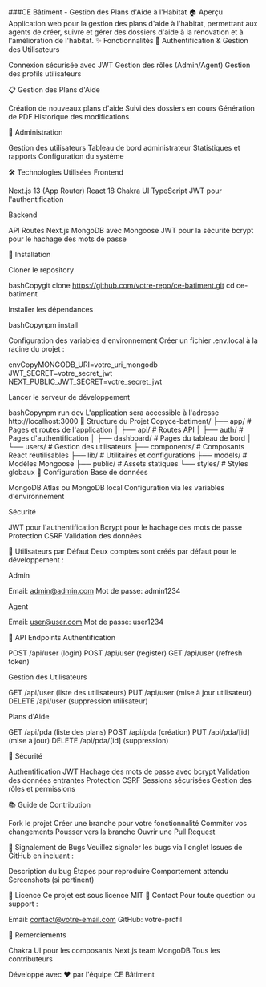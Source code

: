 ###CE Bâtiment - Gestion des Plans d'Aide à l'Habitat
🏠 Aperçu
Application web pour la gestion des plans d'aide à l'habitat, permettant aux agents de créer, suivre et gérer des dossiers d'aide à la rénovation et à l'amélioration de l'habitat.
✨ Fonctionnalités
🔐 Authentification & Gestion des Utilisateurs

Connexion sécurisée avec JWT
Gestion des rôles (Admin/Agent)
Gestion des profils utilisateurs

📋 Gestion des Plans d'Aide

Création de nouveaux plans d'aide
Suivi des dossiers en cours
Génération de PDF
Historique des modifications

👥 Administration

Gestion des utilisateurs
Tableau de bord administrateur
Statistiques et rapports
Configuration du système

🛠 Technologies Utilisées
Frontend

Next.js 13 (App Router)
React 18
Chakra UI
TypeScript
JWT pour l'authentification

Backend

API Routes Next.js
MongoDB avec Mongoose
JWT pour la sécurité
bcrypt pour le hachage des mots de passe

🚀 Installation

Cloner le repository

bashCopygit clone https://github.com/votre-repo/ce-batiment.git
cd ce-batiment

Installer les dépendances

bashCopynpm install

Configuration des variables d'environnement
Créer un fichier .env.local à la racine du projet :

envCopyMONGODB_URI=votre_uri_mongodb
JWT_SECRET=votre_secret_jwt
NEXT_PUBLIC_JWT_SECRET=votre_secret_jwt

Lancer le serveur de développement

bashCopynpm run dev
L'application sera accessible à l'adresse http://localhost:3000
📁 Structure du Projet
Copyce-batiment/
├── app/                    # Pages et routes de l'application
│   ├── api/               # Routes API
│   ├── auth/             # Pages d'authentification
│   ├── dashboard/        # Pages du tableau de bord
│   └── users/           # Gestion des utilisateurs
├── components/           # Composants React réutilisables
├── lib/                  # Utilitaires et configurations
├── models/              # Modèles Mongoose
├── public/              # Assets statiques
└── styles/              # Styles globaux
🔧 Configuration
Base de données

MongoDB Atlas ou MongoDB local
Configuration via les variables d'environnement

Sécurité

JWT pour l'authentification
Bcrypt pour le hachage des mots de passe
Protection CSRF
Validation des données

👥 Utilisateurs par Défaut
Deux comptes sont créés par défaut pour le développement :

Admin

Email: admin@admin.com
Mot de passe: admin1234


Agent

Email: user@user.com
Mot de passe: user1234



📝 API Endpoints
Authentification

POST /api/user (login)
POST /api/user (register)
GET /api/user (refresh token)

Gestion des Utilisateurs

GET /api/user (liste des utilisateurs)
PUT /api/user (mise à jour utilisateur)
DELETE /api/user (suppression utilisateur)

Plans d'Aide

GET /api/pda (liste des plans)
POST /api/pda (création)
PUT /api/pda/[id] (mise à jour)
DELETE /api/pda/[id] (suppression)

🔐 Sécurité

Authentification JWT
Hachage des mots de passe avec bcrypt
Validation des données entrantes
Protection CSRF
Sessions sécurisées
Gestion des rôles et permissions

📚 Guide de Contribution

Fork le projet
Créer une branche pour votre fonctionnalité
Commiter vos changements
Pousser vers la branche
Ouvrir une Pull Request

🐛 Signalement de Bugs
Veuillez signaler les bugs via l'onglet Issues de GitHub en incluant :

Description du bug
Étapes pour reproduire
Comportement attendu
Screenshots (si pertinent)

📄 Licence
Ce projet est sous licence MIT
👤 Contact
Pour toute question ou support :

Email: contact@votre-email.com
GitHub: votre-profil

🙏 Remerciements

Chakra UI pour les composants
Next.js team
MongoDB
Tous les contributeurs


Développé avec ❤️ par l'équipe CE Bâtiment